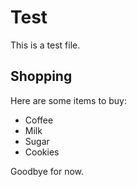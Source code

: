 # Test

This is a test file.

## Shopping

Here are some items to buy:

- Coffee
- Milk
- Sugar
- Cookies

Goodbye for now.
